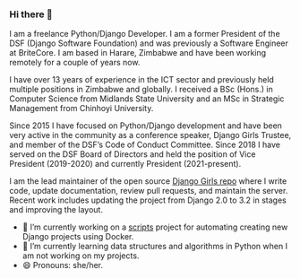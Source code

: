 ### Hi there 👋

I am a freelance Python/Django Developer. I am a former President of the DSF (Django Software Foundation) and was previously a Software Engineer at BriteCore. I am based in Harare, Zimbabwe and have been working remotely for a couple of years now.

I have over 13 years of experience in the ICT sector and previously held multiple positions in Zimbabwe and globally. I received a BSc (Hons.) in Computer Science from Midlands State University and an MSc in Strategic Management from Chinhoyi University.

Since 2015 I have focused on Python/Django development and have been very active in the community as a conference speaker, Django Girls Trustee, and member of the DSF’s Code of Conduct Committee. Since 2018 I have served on the DSF Board of Directors and held the position of Vice President (2019-2020) and currently President (2021-present).

I am the lead maintainer of the open source [Django Girls repo](https://github.com/DjangoGirls/djangogirls) where I write code, update documentation, review pull requests, and maintain the server. Recent work includes updating the project from Django 2.0 to 3.2 in stages and improving the layout.


- 🔭 I’m currently working on a [scripts](https://github.com/amakarudze/scripts) project for automating creating new Django projects using Docker.
- 🌱 I’m currently learning data structures and algorithms in Python when I am not working on my projects.
- 😄 Pronouns: she/her.

<!--
**amakarudze/amakarudze** is a ✨ _special_ ✨ repository because its `README.md` (this file) appears on your GitHub profile. 

Here are some ideas to get you started:

- 🔭 I’m currently working on ...
- 🌱 I’m currently learning ...
- 👯 I’m looking to collaborate on ...
- 🤔 I’m looking for help with ...
- 💬 Ask me about ...
- 📫 How to reach me: ...
- 😄 Pronouns: ...
- ⚡ Fun fact: ...
-->
